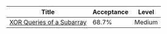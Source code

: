 | Title                                                                                | Acceptance   | Level   |
|--------------------------------------------------------------------------------------|--------------|---------|
| [XOR Queries of a Subarray](https://leetcode.com/problems/xor-queries-of-a-subarray) | 68.7%        | Medium  |